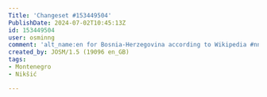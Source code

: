 ```yaml
---
Title: 'Changeset #153449504'
PublishDate: 2024-07-02T10:45:13Z
id: 153449504
user: osminng
comment: 'alt_name:en for Bosnia-Herzegovina according to Wikipedia #nng'
created_by: JOSM/1.5 (19096 en_GB)
tags:
- Montenegro
- Nikšić

---
```

